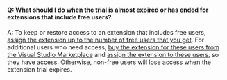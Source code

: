 #### Q:	What should I do when the trial is almost expired or has ended for extensions that include free users?

A:	To keep or restore access to an extension that includes free users, 
[assign the extension up to the number of free users that you get](../marketplace/assign-paid-extensions.md). 
For additional users who need access, 
[buy the extension for these users from the Visual Studio Marketplace](../billing/change-number-paid-extension-users.md) 
and [assign the extension to these users](../marketplace/assign-paid-extensions.md), 
so they have access. Otherwise, non-free users will lose access 
when the extension trial expires.
